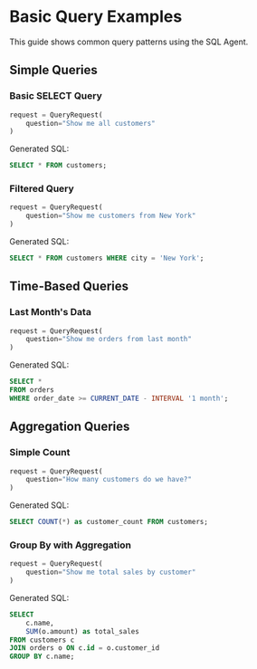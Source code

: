 # Basic Query Examples

This guide shows common query patterns using the SQL Agent.

## Simple Queries

### Basic SELECT Query

```python
request = QueryRequest(
    question="Show me all customers"
)
```

Generated SQL:
```sql
SELECT * FROM customers;
```

### Filtered Query

```python
request = QueryRequest(
    question="Show me customers from New York"
)
```

Generated SQL:
```sql
SELECT * FROM customers WHERE city = 'New York';
```

## Time-Based Queries

### Last Month's Data

```python
request = QueryRequest(
    question="Show me orders from last month"
)
```

Generated SQL:
```sql
SELECT * 
FROM orders 
WHERE order_date >= CURRENT_DATE - INTERVAL '1 month';
```

## Aggregation Queries

### Simple Count

```python
request = QueryRequest(
    question="How many customers do we have?"
)
```

Generated SQL:
```sql
SELECT COUNT(*) as customer_count FROM customers;
```

### Group By with Aggregation

```python
request = QueryRequest(
    question="Show me total sales by customer"
)
```

Generated SQL:
```sql
SELECT 
    c.name,
    SUM(o.amount) as total_sales
FROM customers c
JOIN orders o ON c.id = o.customer_id
GROUP BY c.name;
``` 